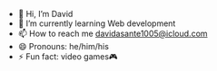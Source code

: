 - 👋 Hi, I’m David
- 🌱 I’m currently learning Web development
- 📫 How to reach me davidasante1005@icloud.com
- 😄 Pronouns: he/him/his
- ⚡ Fun fact: video games🎮

<!---
mrasante09/mrasante09 is a ✨ special ✨ repository because its `README.md` (this file) appears on your GitHub profile.
You can click the Preview link to take a look at your changes.
--->
